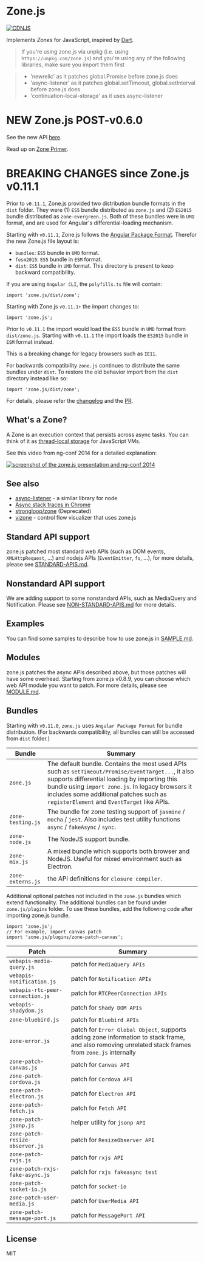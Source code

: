 # Zone.js

[![CDNJS](https://img.shields.io/cdnjs/v/zone.js.svg)](https://cdnjs.com/libraries/zone.js)

Implements _Zones_ for JavaScript, inspired by [Dart](https://dart.dev/articles/archive/zones).

> If you're using zone.js via unpkg (i.e. using `https://unpkg.com/zone.js`)
> and you're using any of the following libraries, make sure you import them first

> * 'newrelic' as it patches global.Promise before zone.js does
> * 'async-listener' as it patches global.setTimeout, global.setInterval before zone.js does
> * 'continuation-local-storage' as it uses async-listener

# NEW Zone.js POST-v0.6.0

See the new API [here](./lib/zone.ts).

Read up on [Zone Primer](https://docs.google.com/document/d/1F5Ug0jcrm031vhSMJEOgp1l-Is-Vf0UCNDY-LsQtAIY).

# BREAKING CHANGES since Zone.js v0.11.1

Prior to `v0.11.1`, Zone.js provided two distribution bundle formats in the `dist` folder.
They were (1) `ES5` bundle distributed as `zone.js` and (2) `ES2015` bundle distributed as `zone-evergreen.js`.
Both of these bundles were in `UMD` format, and are used for Angular's differential-loading mechanism.

Starting with `v0.11.1`, Zone.js follows the [Angular Package Format](https://docs.google.com/document/d/1CZC2rcpxffTDfRDs6p1cfbmKNLA6x5O-NtkJglDaBVs). Therefor the new Zone.js file layout is:

- `bundles`: `ES5` bundle in `UMD` format.
- `fesm2015`: `ES5` bundle in `ESM` format.
- `dist`: `ES5` bundle in `UMD` format. This directory is present to keep backward compatibility.

If you are using `Angular CLI`, the `polyfills.ts` file will contain:

```
import 'zone.js/dist/zone';
```

Starting with Zone.js `v0.11.1+` the import changes to:

```
import 'zone.js';
```

Prior to `v0.11.1` the import would load the `ES5` bundle in `UMD` format from `dist/zone.js`. 
Starting with `v0.11.1` the import loads the `ES2015` bundle in `ESM` format instead.

This is a breaking change for legacy browsers such as `IE11`.

For backwards compatibility `zone.js` continues to distribute the same bundles under `dist`.
To restore the old behavior import from the `dist` directory instead like so:

```
import 'zone.js/dist/zone';
```

For details, please refer the [changelog](./CHANGELOG.md) and the [PR](https://github.com/angular/angular/pull/36540).

## What's a Zone?

A Zone is an execution context that persists across async tasks.
You can think of it as [thread-local storage](https://en.wikipedia.org/wiki/Thread-local_storage) for JavaScript VMs.

See this video from ng-conf 2014 for a detailed explanation:

[![screenshot of the zone.js presentation and ng-conf 2014](./presentation.png)](//www.youtube.com/watch?v=3IqtmUscE_U&t=150)

## See also
* [async-listener](https://github.com/othiym23/async-listener) - a similar library for node
* [Async stack traces in Chrome](https://www.html5rocks.com/en/tutorials/developertools/async-call-stack/)
* [strongloop/zone](https://github.com/strongloop/zone) (Deprecated)
* [vizone](https://github.com/gilbox/vizone) - control flow visualizer that uses zone.js

## Standard API support

zone.js patched most standard web APIs (such as DOM events, `XMLHttpRequest`, ...) and nodejs APIs
(`EventEmitter`, `fs`, ...), for more details, please see [STANDARD-APIS.md](STANDARD-APIS.md).

## Nonstandard API support

We are adding support to some nonstandard APIs, such as MediaQuery and
Notification. Please see [NON-STANDARD-APIS.md](NON-STANDARD-APIS.md) for more details.

## Examples

You can find some samples to describe how to use zone.js in [SAMPLE.md](SAMPLE.md).

## Modules

zone.js patches the async APIs described above, but those patches will have some overhead.
Starting from zone.js v0.8.9, you can choose which web API module you want to patch.
For more details, please
see [MODULE.md](MODULE.md).

## Bundles

Starting with `v0.11.0`, `zone.js`  uses `Angular Package Format` for bundle distribution.
(For backwards compatibility, all bundles can still be accessed from `dist` folder.)

|Bundle|Summary|
|---|---|
|`zone.js`| The default bundle. Contains the most used APIs such as `setTimeout/Promise/EventTarget...`, it also supports differential loading by importing  this bundle using `import zone.js`.  In legacy browsers it includes some additional patches such as `registerElement` and `EventTarget` like APIs.|
|`zone-testing.js`| The bundle for zone testing support of `jasmine` / `mocha` / `jest`. Also includes test utility functions `async` / `fakeAsync` / `sync`.|
|`zone-node.js`|The NodeJS support bundle.|
|`zone-mix.js`|A mixed bundle which supports both browser and NodeJS. Useful for mixed environment such as Electron.|
|`zone-externs.js`|the API definitions for `closure compiler`.|

Additional optional patches not included in the `zone.js` bundles which extend functionality.
The additional bundles can  be found under `zone.js/plugins` folder.
To use these bundles, add the following code after importing zone.js bundle.

```
import 'zone.js';
// For example, import canvas patch
import 'zone.js/plugins/zone-patch-canvas';
```

|Patch|Summary|
|---|---|
|`webapis-media-query.js`|patch for `MediaQuery APIs`|
|`webapis-notification.js`|patch for `Notification APIs`|
|`webapis-rtc-peer-connection.js`|patch for `RTCPeerConnection APIs`|
|`webapis-shadydom.js`|patch for `Shady DOM APIs`|
|`zone-bluebird.js`|patch for `Bluebird APIs`|
|`zone-error.js`|patch for `Error Global Object`, supports adding zone information to stack frame, and also removing unrelated stack frames from `zone.js` internally|
|`zone-patch-canvas.js`|patch for `Canvas API`|
|`zone-patch-cordova.js`|patch for `Cordova API`|
|`zone-patch-electron.js`|patch for `Electron API`|
|`zone-patch-fetch.js`|patch for `Fetch API`|
|`zone-patch-jsonp.js`|helper utility for `jsonp API`|
|`zone-patch-resize-observer.js`|patch for `ResizeObserver API`|
|`zone-patch-rxjs.js`|patch for `rxjs API`|
|`zone-patch-rxjs-fake-async.js`|patch for `rxjs fakeasync test`|
|`zone-patch-socket-io.js`|patch for `socket-io`|
|`zone-patch-user-media.js`|patch for `UserMedia API`|
|`zone-patch-message-port.js`|patch for `MessagePort API`|

## License
MIT